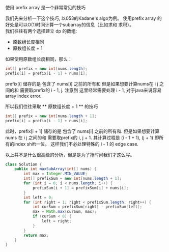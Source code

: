 使用 prefix array 是一个非常常见的技巧

我们先来分析一下这个技巧, 以053的Kadane's algo为例。 
使用prefix array 的好处是可以O(1)时间计算一个subarray的信息（比如求和 求积）。   
我们往往有两个选择建立 dp 的数组:
* 原数组长度相同
* 原数组长度 + 1

如果使用原数组长度相同，那么：
```java
int[] prefix = new int[nums.length];
prefix[i] = prefix[i - 1] + nums[i];
```
prefix[i] 储存的是 包含了 nums[i] 之前的所有和
但是如果想要计算nums在 i j 之间的和 需要取prefix的 i - 1, j. 
注意到 这里经常需要处理 i - 1, 对于java来说容易 array index error. 

所以我们往往采取 ** 原数组长度 + 1 **  的技巧
```java
int[] prefix = new int[nums.length + 1];
prefix[i] = prefix[i - 1] + nums[i];
```
此时，prefix[i + 1] 储存的是 包含了 nums[i] 之前的所有和. 
但是如果想要计算 nums 在 i j 之间的和 需要取prefix的 i, j + 1.
其计算过程是 (i - 1 + 1), (j + 1) 即所有的index shift一位。
这样我们不必处理特殊的 i - 1 的 edge case. 

以上并不是什么很高级的分析，但是是为了抢时间我们才这么写。


```java
class Solution {
    public int maxSubArray(int[] nums) {
        int max = Integer.MIN_VALUE;
        int[] prefixSum = new int[nums.length + 1];
        for (int i = 0; i < nums.length; i++) {
            prefixSum[i + 1] = prefixSum[i] + nums[i];
        }
        int left = 0;
        for (int right = 1; right < prefixSum.length; right++) {
            int curSum = prefixSum[right] - prefixSum[left];
            max = Math.max(curSum, max);
            if (curSum < 0) {
                left = right;
            }
        }
        return max;
    }
}

```